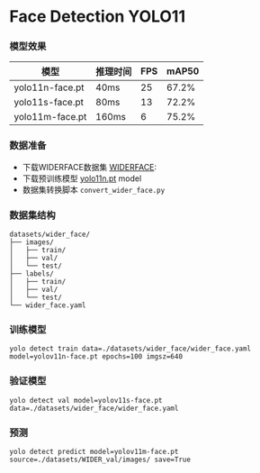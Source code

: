 # Face Detection YOLO11

### 模型效果
| 模型 | 推理时间 | FPS | mAP50 |
|------|----------|-----|-------|
| yolo11n-face.pt | 40ms | 25 | 67.2% |
| yolo11s-face.pt | 80ms | 13 | 72.2% |
| yolo11m-face.pt | 160ms | 6 | 75.2% |

### 数据准备

- 下载WIDERFACE数据集 [WIDERFACE](http://shuoyang1213.me/WIDERFACE/):
- 下载预训练模型 [yolo11n.pt](https://github.com/ultralytics/assets/releases/download/v8.3.0/yolo11n.pt) model
- 数据集转换脚本 `convert_wider_face.py`

### 数据集结构
```
datasets/wider_face/
├── images/
│   ├── train/
│   ├── val/
│   └── test/
├── labels/
│   ├── train/
│   ├── val/
│   └── test/
└── wider_face.yaml
```

### 训练模型
`yolo detect train data=./datasets/wider_face/wider_face.yaml model=yolov11n-face.pt epochs=100 imgsz=640`

### 验证模型
`yolo detect val model=yolov11s-face.pt data=./datasets/wider_face/wider_face.yaml`

### 预测
`yolo detect predict model=yolov11m-face.pt source=./datasets/WIDER_val/images/ save=True`
